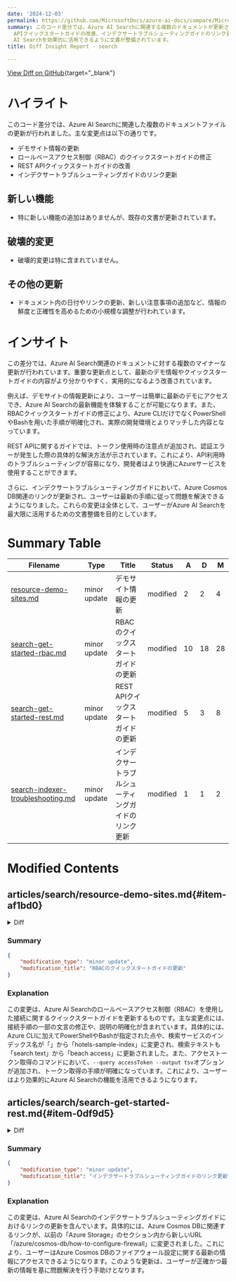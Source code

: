 ```yaml
---
date: '2024-12-03'
permalink: https://github.com/MicrosoftDocs/azure-ai-docs/compare/MicrosoftDocs:fffd4c5...MicrosoftDocs:3b6e85f
summary: このコード差分では、Azure AI Searchに関連する複数のドキュメントが更新されました。主な変更点は、デモサイト情報の更新、RBACのクイックスタートガイドの修正、REST
  APIクイックスタートガイドの改善、インデクサートラブルシューティングガイドのリンク更新です。新しい機能は追加されていませんが、情報の鮮度と正確性を高めるための小規模な調整が行われました。全体として、これらの改善により、ユーザーがAzure
  AI Searchを効果的に活用できるように文書が整備されています。
title: Diff Insight Report - search

---
```


[View Diff on GitHub](https://github.com/MicrosoftDocs/azure-ai-docs/compare/MicrosoftDocs:fffd4c5...MicrosoftDocs:3b6e85f){target="_blank"}

# ハイライト

このコード差分では、Azure AI Searchに関連した複数のドキュメントファイルの更新が行われました。主な変更点は以下の通りです。

- デモサイト情報の更新
- ロールベースアクセス制御（RBAC）のクイックスタートガイドの修正
- REST APIクイックスタートガイドの改善
- インデクサートラブルシューティングガイドのリンク更新

## 新しい機能

- 特に新しい機能の追加はありませんが、既存の文書が更新されています。

## 破壊的変更

- 破壊的変更は特に含まれていません。

## その他の更新

- ドキュメント内の日付やリンクの更新、新しい注意事項の追加など、情報の鮮度と正確性を高めるための小規模な調整が行われています。

# インサイト

この差分では、Azure AI Search関連のドキュメントに対する複数のマイナーな更新が行われています。重要な更新点として、最新のデモ情報やクイックスタートガイドの内容がより分かりやすく、実用的になるよう改善されています。

例えば、デモサイトの情報更新により、ユーザーは簡単に最新のデモにアクセスでき、Azure AI Searchの最新機能を体験することが可能になります。また、RBACクイックスタートガイドの修正により、Azure CLIだけでなくPowerShellやBashを用いた手順が明確化され、実際の開発環境とよりマッチした内容となっています。

REST APIに関するガイドでは、トークン使用時の注意点が追加され、認証エラーが発生した際の具体的な解決方法が示されています。これにより、API利用時のトラブルシューティングが容易になり、開発者はより快適にAzureサービスを使用することができます。

さらに、インデクサートラブルシューティングガイドにおいて、Azure Cosmos DB関連のリンクが更新され、ユーザーは最新の手順に従って問題を解決できるようになりました。これらの変更は全体として、ユーザーがAzure AI Searchを最大限に活用するための文書整備を目的としています。

# Summary Table
|  Filename  | Type |    Title    | Status | A  | D  | M  |
|------------|------|-------------|--------|----|----|----|
| [resource-demo-sites.md](#item-af1bd0) | minor update | デモサイト情報の更新 | modified | 2 | 2 | 4 | 
| [search-get-started-rbac.md](#item-9d96c1) | minor update | RBACのクイックスタートガイドの更新 | modified | 10 | 18 | 28 | 
| [search-get-started-rest.md](#item-0df9d5) | minor update | REST APIクイックスタートガイドの更新 | modified | 5 | 3 | 8 | 
| [search-indexer-troubleshooting.md](#item-087365) | minor update | インデクサートラブルシューティングガイドのリンク更新 | modified | 1 | 1 | 2 | 


# Modified Contents
## articles/search/resource-demo-sites.md{#item-af1bd0}

<details>
<summary>Diff</summary>
````diff
@@ -9,7 +9,7 @@ ms.service: azure-ai-search
 ms.custom:
   - ignite-2023
 ms.topic: conceptual
-ms.date: 10/07/2024
+ms.date: 12/02/2024
 ---
 
 # Demos - Azure AI Search
@@ -20,5 +20,5 @@ The Azure AI Search currently builds and hosts the following demos.
 
 | Demo name | Description | Source code |
 |-----------|------------ |-------------|
-| [Chat with your data](https://entgptsearch.azurewebsites.net/) | An Azure web app that uses ChatGPT in Azure OpenAI with fictitious health plan data in a search index. | [https://github.com/Azure-Samples/azure-search-openai-demo/](https://github.com/Azure-Samples/azure-search-openai-demo/)  |
+| [Chat with your data](https://aka.ms/officialazsdemo) | An Azure web app that uses ChatGPT in Azure OpenAI with fictitious health plan data in a search index. | [https://github.com/Azure-Samples/azure-search-openai-demo/](https://github.com/Azure-Samples/azure-search-openai-demo/)  |
 | [Semantic ranking for retail](https://brave-meadow-0f59c9b1e.1.azurestaticapps.net/) | Web app for a fictitious online retailer, "Terra" | Not available |
\ No newline at end of file
````
</details>

### Summary

```json
{
    "modification_type": "minor update",
    "modification_title": "デモサイト情報の更新"
}
```

### Explanation
この変更は、Azure AI Search関連のデモサイト情報を更新するもので、具体的にはデモのリンクと日付が修正されています。具体的には、「ms.date」の値が2024年10月7日から2024年12月2日に変更され、デモリンク「Chat with your data」が新しいURL（https://aka.ms/officialazsdemo）に更新されました。これにより、ユーザーが最新のデモに簡単にアクセスできるようになります。

## articles/search/search-get-started-rbac.md{#item-9d96c1}

<details>
<summary>Diff</summary>
````diff
@@ -12,7 +12,7 @@ ms.date: 11/29/2024
 
 # Quickstart: Connect without keys
 
-Configure Azure AI Search to use Microsoft Entra ID authentication and role-based access control (RBAC). Connect from your local system with your personal identity, using Jupyter notebooks or a REST client to interact with your search service.
+Configure Azure AI Search to use Microsoft Entra ID authentication and role-based access control (RBAC) so that you can connect from your local system with your personal identity, using Jupyter notebooks or a REST client to interact with your search service.
 
 If you stepped through other quickstarts that connect using API keys, this quickstart shows you how to switch to identity-based authentication so that you can avoid hard-coded keys in your example code.
 
@@ -22,7 +22,7 @@ If you stepped through other quickstarts that connect using API keys, this quick
 
 - [Azure AI Search](search-create-service-portal.md), any region or tier, but you need Basic or higher to configure a managed identity for Azure AI Search.
 
-- A command line tool, such as the [Azure CLI](/cli/azure/install-azure-cli).
+- A command line tool, such as PowerShell or Bash, and the [Azure CLI](/cli/azure/install-azure-cli).
 
 ## Step 1: Get your Azure subscription and tenant IDs
 
@@ -38,13 +38,13 @@ You need this step if you have more than one subscription or tenant.
 
       :::image type="content" source="media/search-get-started-rbac/select-subscription-name.png" lightbox="media/search-get-started-rbac/select-subscription-name.png" alt-text="Screenshot of the portal page providing the subscription name":::
 
-1. You now know which subscription and tenant Azure AI Search is under. Switching to your local device and a command prompt, identify the active Azure subscription and tenant on your device:
+1. You now know which subscription and tenant Azure AI Search is under. Switch to your local device and a command prompt, and identify the active Azure subscription and tenant on your device:
 
    ```azurecli
    az account show
    ```
 
-1. If the active subscription and tenant differ from the information obtained in the previous step, change the subscription ID. Next, sign in to Azure using the tenant ID also found in the previous step:
+1. If the active subscription and tenant differ from the information obtained in the previous step, change the subscription ID. Next, sign in to Azure using the tenant ID that you found in the previous step:
 
    ```azurecli
     az account set --subscription <your-subscription-id>
@@ -110,12 +110,12 @@ az login
     from azure.search.documents import SearchClient
     
     service_endpoint = "https://<your-search-service-name>.search.windows.net"
-    index_name = "<your-index-name>"
+    index_name = "hotels-sample-index"
     
     credential = DefaultAzureCredential()
     client = SearchClient(endpoint=service_endpoint, index_name=index_name, credential=credential)
     
-    results = client.search("search text")
+    results = client.search("beach access")
     for result in results:
         print(result)
     ```
@@ -127,24 +127,16 @@ az login
 1. Get a personal identity token:
 
    ```azurecli
-   az account get-access-token --scope https://search.azure.com/.default
+   az account get-access-token --scope https://search.azure.com/.default --query accessToken --output tsv
    ```
 
-1. Set variables used for the connection, pasting the full search service endpoint and the token you got in the previous step.
+1. Set variables used for the connection, pasting the full search service endpoint and the token you got in the previous step. Make sure neither value is quote-enclosed.
 
-    ```http
+    ```REST
     @baseUrl = PUT-YOUR-SEARCH-SERVICE-URL-HERE
     @token = PUT-YOUR-PERSONAL-IDENTITY-TOKEN-HERE
     ```
 
-<!-- 1. Extract the token from the output:
-
-   `TOKEN=$(az account get-access-token --resource https://<your-search-service-name>.search.windows.net --query accessToken --output tsv)`
-
-1. Provide the token in a request header:
-
-   `az rest --method get --url "https://<your-search-service-name>.search.windows.net/indexes/<your-index-name>/docs?api-version=2021-04-30-Preview&search=*" --headers "Authorization=Bearer $TOKEN"` -->
-
 1. Specify the authorization bearer token in a REST call:
 
    ```REST
@@ -154,7 +146,7 @@ az login
     
         {
              "queryType": "simple",
-             "search": "motel",
+             "search": "beach access",
              "filter": "",
              "select": "HotelName,Description,Category,Tags",
              "count": true
````
</details>

### Summary

```json
{
    "modification_type": "minor update",
    "modification_title": "RBACのクイックスタートガイドの更新"
}
```

### Explanation
この変更は、Azure AI Searchのロールベースアクセス制御（RBAC）を使用した接続に関するクイックスタートガイドを更新するものです。主な変更点には、接続手順の一部の文言の修正や、説明の明確化が含まれています。具体的には、Azure CLIに加えてPowerShellやBashが指定された点や、検索サービスのインデックス名が「<your-index-name>」から「hotels-sample-index」に変更され、検索テキストも「search text」から「beach access」に更新されました。また、アクセストークン取得のコマンドにおいて、`--query accessToken --output tsv`オプションが追加され、トークン取得の手順が明確になっています。これにより、ユーザーはより効果的にAzure AI Searchの機能を活用できるようになります。

## articles/search/search-get-started-rest.md{#item-0df9d5}

<details>
<summary>Diff</summary>
````diff
@@ -9,7 +9,7 @@ ms.author: heidist
 ms.service: azure-ai-search
 ms.topic: quickstart
 ms.devlang: rest-api
-ms.date: 10/31/2024
+ms.date: 11/29/2024
 ms.custom:
   - mode-api
   - ignite-2023
@@ -116,7 +116,7 @@ If you're not familiar with the REST client for Visual Studio Code, this section
 
 1. Open or create a new file named with either a `.rest` or `.http` file extension.
 
-1. Paste in the following example if you're using API keys. Replace the `@baseUrl` and `@apiKey` placeholders with the values you copied earlier.
+1. Paste in the following example if you're using API keys. Replace the `@baseUrl` and `@apiKey` placeholders with the values you copied earlier, without quotes.
 
    ```http
    @baseUrl = PUT-YOUR-SEARCH-SERVICE-ENDPOINT-HERE
@@ -128,7 +128,7 @@ If you're not familiar with the REST client for Visual Studio Code, this section
       api-key: {{apiKey}}
     ```
 
-1. Or, paste in this example if your using roles. Replace the `@baseUrl` and `@token` placeholders with the values you copied earlier.
+1. Or, paste in this example if your using roles. Replace the `@baseUrl` and `@token` placeholders with the values you copied earlier, without quotes.
 
    ```http
    @baseUrl = PUT-YOUR-SEARCH-SERVICE-ENDPOINT-HERE
@@ -144,6 +144,8 @@ If you're not familiar with the REST client for Visual Studio Code, this section
 
    :::image type="content" source="media/search-get-started-rest/rest-client-request-setup.png" lightbox="media/search-get-started-rest/rest-client-request-setup.png" alt-text="Screenshot that shows a REST client configured for a search service request.":::
 
+    If you get `WWW-Authenticate: Bearer realm="Azure Cognitive Search" error="invalid_token" error_description="Authentication token failed validation."`, remove the quotes around the token, save the file, and retry your request.
+
     Key points:
   
     - Parameters are specified by using an `@` prefix.
````
</details>

### Summary

```json
{
    "modification_type": "minor update",
    "modification_title": "REST APIクイックスタートガイドの更新"
}
```

### Explanation
この変更は、Azure AI SearchのREST APIに関するクイックスタートガイドを更新したもので、主に利用者への注意点や操作手順の明確化が含まれています。変更内容には、「ms.date」の更新があり、2024年10月31日から2024年11月29日に変更されています。また、RESTクライアントでのAPIキーやトークンの使用に際して、プレースホルダーを値で置き換える際に「引用符なしで」という注意喚起が追加されました。

更に、「WWW-Authenticate」エラーに関する新しい情報が追加されており、トークンの周りの引用符を削除して再試行するよう促しています。これにより、ユーザーは認証関連のエラーを回避するための具体的なアドバイスを得ることができ、よりスムーズにAPIを利用できるようになります。

## articles/search/search-indexer-troubleshooting.md{#item-087365}

<details>
<summary>Diff</summary>
````diff
@@ -38,7 +38,7 @@ There are two options for allowing indexers to access these resources in such an
 * Configure an inbound rule for the IP address of your search service and the IP address range of `AzureCognitiveSearch` [service tag](/azure/virtual-network/service-tags-overview#available-service-tags). Details for configuring IP address range restrictions for each data source type can be found from the following links:
 
   * [Azure Storage](/azure/storage/common/storage-network-security#grant-access-from-an-internet-ip-range)
-  * [Azure Cosmos DB](/azure/storage/common/storage-network-security#grant-access-from-an-internet-ip-range)
+  * [Azure Cosmos DB](/azure/cosmos-db/how-to-configure-firewall)
   * [Azure SQL](/azure/azure-sql/database/firewall-configure#create-and-manage-ip-firewall-rules)
 
 * As a last resort or as a temporary measure, disable the firewall by allowing access from **All Networks**.
````
</details>

### Summary

```json
{
    "modification_type": "minor update",
    "modification_title": "インデクサートラブルシューティングガイドのリンク更新"
}
```

### Explanation
この変更は、Azure AI Searchのインデクサートラブルシューティングガイドにおけるリンクの更新を含んでいます。具体的には、Azure Cosmos DBに関連するリンクが、以前の「Azure Storage」のセクション内から新しいURL「/azure/cosmos-db/how-to-configure-firewall」に変更されました。これにより、ユーザーはAzure Cosmos DBのファイアウォール設定に関する最新の情報にアクセスできるようになります。このような更新は、ユーザーが正確かつ最新の情報を基に問題解決を行う手助けとなります。


